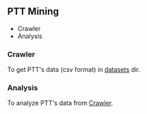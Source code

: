 ## PTT Mining
* Crawler
* Analysis

### Crawler
To get PTT's data (csv format) in [datasets](./datasets) dir.

### Analysis
To analyze PTT's data from [Crawler](./crawler).
